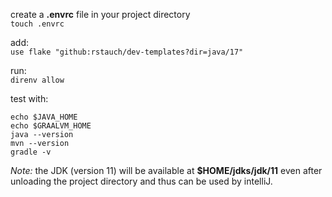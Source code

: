 create a **.envrc** file in your project directory  
`touch .envrc`

add:  
`use flake "github:rstauch/dev-templates?dir=java/17"`

run:  
`direnv allow`

test with:  
```
echo $JAVA_HOME
echo $GRAALVM_HOME
java --version
mvn --version
gradle -v
```

*Note:*  the JDK (version 11) will be available at **$HOME/jdks/jdk/11** even after unloading the project directory and thus can be used by intelliJ.
